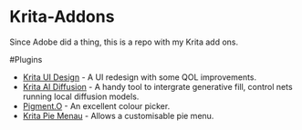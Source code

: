 # Krita-Addons
Since Adobe did a thing, this is a repo with my Krita add ons.


#Plugins

* [Krita UI Design](https://github.com/veryprofessionaldodo/Krita-UI-Redesign) - A UI redesign with some QOL improvements.
* [Krita AI Diffusion](https://github.com/Acly/krita-ai-diffusion) - A handy tool to intergrate generative fill, control nets running local diffusion models.
* [Pigment.O](https://github.com/EyeOdin/Pigment.O) - An excellent colour picker.
* [Krita Pie Menau](https://github.com/viksl/kritapluginpiemenu) - Allows a customisable pie menu.
